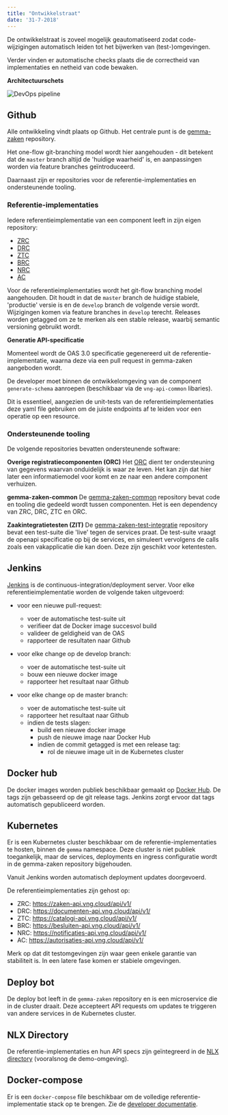 ```yaml
---
title: "Ontwikkelstraat"
date: '31-7-2018'
---
```


De ontwikkelstraat is zoveel mogelijk geautomatiseerd zodat code-wijzigingen
automatisch leiden tot het bijwerken van (test-)omgevingen.

Verder vinden er automatische checks plaats die de correctheid van
implementaties en netheid van code bewaken.


**Architectuurschets**

![DevOps pipeline](/img/dev-straat.png)

## Github

Alle ontwikkeling vindt plaats op Github. Het centrale punt is de
[gemma-zaken](https://github.com/VNG-Realisatie/gemma-zaken) repository.

Het one-flow git-branching model wordt hier aangehouden - dit betekent dat de
`master` branch altijd de 'huidige waarheid' is, en aanpassingen worden via
feature branches geïntroduceerd.

Daarnaast zijn er repositories voor de referentie-implementaties en
ondersteunende tooling.

### Referentie-implementaties

Iedere referentieimplementatie van een component leeft in zijn eigen repository:

* [ZRC](https://github.com/vng-Realisatie/gemma-zaakregistratiecomponent)
* [DRC](https://github.com/VNG-Realisatie/gemma-documentregistratiecomponent)
* [ZTC](https://github.com/VNG-Realisatie/gemma-zaaktypecatalogus)
* [BRC](https://github.com/VNG-Realisatie/gemma-besluitregistratiecomponent)
* [NRC](https://github.com/VNG-Realisatie/gemma-notificatiecomponent)
* [AC](https://github.com/VNG-Realisatie/gemma-autorisatiecomponent)

Voor de referentieimplementaties wordt het git-flow branching model
aangehouden. Dit houdt in dat de `master` branch de huidige stabiele,
'productie' versie is en de `develop` branch de volgende versie wordt.
Wijzigingen komen via feature branches in `develop` terecht. Releases worden
getagged om ze te merken als een stable release, waarbij semantic versioning
gebruikt wordt.

**Generatie API-specificatie**

Momenteel wordt de OAS 3.0 specificatie gegenereerd uit de referentie-
implementatie, waarna deze via een pull request in gemma-zaken aangeboden
wordt.

De developer moet binnen de ontwikkelomgeving van de component
`generate-schema` aanroepen (beschikbaar via de `vng-api-common` libaries).

Dit is essentieel, aangezien de unit-tests van de referentieimplementaties deze
yaml file gebruiken om de juiste endpoints af te leiden voor een operatie op
een resource.


### Ondersteunende tooling

De volgende repositories bevatten ondersteunende software:

**Overige registratiecomponenten (ORC)**
Het
[ORC](https://github.com/VNG-Realisatie/gemma-mock-overigeregistratiecomponenten)
dient ter ondersteuning van gegevens waarvan onduidelijk is waar ze leven. Het
kan zijn dat hier later een informatiemodel voor komt en ze naar een andere
component verhuizen.

**gemma-zaken-common**
De [gemma-zaken-common](https://github.com/VNG-Realisatie/gemma-zaken-common)
repository bevat code en tooling die gedeeld wordt tussen componenten. Het is
een dependency van ZRC, DRC, ZTC en ORC.

**Zaakintegratietesten (ZIT)**
De
[gemma-zaken-test-integratie](https://github.com/VNG-Realisatie/gemma-zaken-test-integratie)
repository bevat een test-suite die 'live' tegen de services praat. De
test-suite vraagt de openapi specificatie op bij de services, en simuleert
vervolgens de calls zoals een vakapplicatie die kan doen. Deze zijn geschikt
voor ketentesten.

## Jenkins

[Jenkins](https://jenkins.nlx.io/view/Gemma) is de
continuous-integration/deployment server. Voor elke referentieimplementatie
worden de volgende taken uitgevoerd:

* voor een nieuwe pull-request:
  * voer de automatische test-suite uit
  * verifieer dat de Docker image succesvol build
  * valideer de geldigheid van de OAS
  * rapporteer de resultaten naar Github


* voor elke change op de develop branch:
  * voer de automatische test-suite uit
  * bouw een nieuwe docker image
  * rapporteer het resultaat naar Github


* voor elke change op de master branch:
  * voer de automatische test-suite uit
  * rapporteer het resultaat naar Github
  * indien de tests slagen:
    * build een nieuwe docker image
    * push de nieuwe image naar Docker Hub
    * indien de commit getagged is met een release tag:
      * rol de nieuwe image uit in de Kubernetes cluster

## Docker hub

De docker images worden publiek beschikbaar gemaakt op
[Docker Hub](https://hub.docker.com/r/vngr/). De tags zijn gebasseerd op de git
release tags. Jenkins zorgt ervoor dat tags automatisch gepubliceerd worden.

## Kubernetes

Er is een Kubernetes cluster beschikbaar om de referentie-implementaties te
hosten, binnen de `gemma` namespace. Deze cluster is niet publiek toegankelijk,
maar de services, deployments en ingress configuratie wordt in de gemma-zaken
repository bijgehouden.

Vanuit Jenkins worden automatisch deployment updates doorgevoerd.

De referentieimplementaties zijn gehost op:

* ZRC: https://zaken-api.vng.cloud/api/v1/
* DRC: https://documenten-api.vng.cloud/api/v1/
* ZTC: https://catalogi-api.vng.cloud/api/v1/
* BRC: https://besluiten-api.vng.cloud/api/v1/
* NRC: https://notificaties-api.vng.cloud/api/v1/
* AC: https://autorisaties-api.vng.cloud/api/v1/

Merk op dat dit testomgevingen zijn waar geen enkele garantie van stabiliteit
is. In een latere fase komen er stabiele omgevingen.

## Deploy bot

De deploy bot leeft in de `gemma-zaken` repository en is een microservice die
in de cluster draait. Deze accepteert API requests om updates te triggeren van
andere services in de Kubernetes cluster.

## NLX Directory

De referentie-implementaties en hun API specs zijn geïntegreerd in de
[NLX directory](http://directory.demo.nlx.io) (vooralsnog de demo-omgeving).

## Docker-compose

Er is een `docker-compose` file beschikbaar om de volledige
referentie-implementatie stack op te brengen. Zie de
[developer documentatie](/ontwikkelaars/aan-de-slag).
